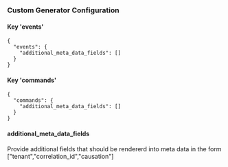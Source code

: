 ### Custom Generator Configuration

#### Key 'events'

```
{
  "events": {
    "additional_meta_data_fields": []
  }
}
```

#### Key 'commands'

```
{
  "commands": {
    "additional_meta_data_fields": []
  }
}
```

#### additional_meta_data_fields

Provide additional fields that should be rendererd into meta data in the form ["tenant","correlation_id","causation"]